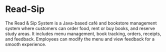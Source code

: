 # Read-Sip
The Read &amp; Sip System is a Java-based café and bookstore management system where customers can order food, rent or buy books, and reserve study areas. It includes menu management, book tracking, orders, receipts, and feedback. Employees can modify the menu and view feedback for a smooth experience.
